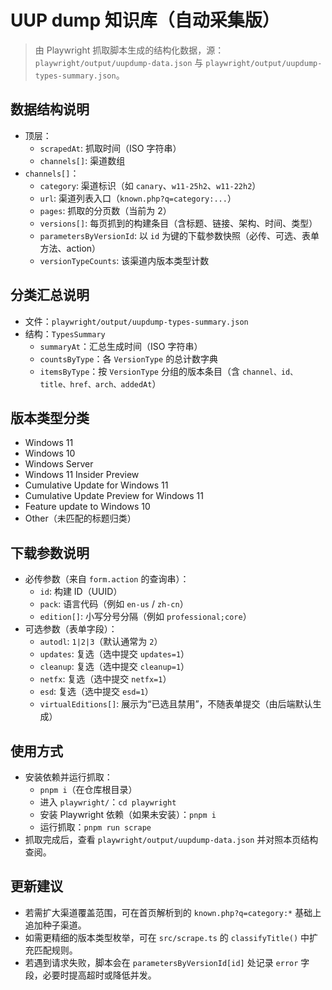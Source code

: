# UUP dump 知识库（自动采集版）

> 由 Playwright 抓取脚本生成的结构化数据，源：`playwright/output/uupdump-data.json` 与 `playwright/output/uupdump-types-summary.json`。

## 数据结构说明

- 顶层：
  - `scrapedAt`: 抓取时间（ISO 字符串）
  - `channels[]`: 渠道数组
- `channels[]`：
  - `category`: 渠道标识（如 `canary`、`w11-25h2`、`w11-22h2`）
  - `url`: 渠道列表入口（`known.php?q=category:...`）
  - `pages`: 抓取的分页数（当前为 2）
  - `versions[]`: 每页抓到的构建条目（含标题、链接、架构、时间、类型）
  - `parametersByVersionId`: 以 `id` 为键的下载参数快照（必传、可选、表单方法、action）
  - `versionTypeCounts`: 该渠道内版本类型计数

## 分类汇总说明

- 文件：`playwright/output/uupdump-types-summary.json`
- 结构：`TypesSummary`
  - `summaryAt`：汇总生成时间（ISO 字符串）
  - `countsByType`：各 `VersionType` 的总计数字典
  - `itemsByType`：按 `VersionType` 分组的版本条目（含 `channel、id、title、href、arch、addedAt`）

## 版本类型分类

- Windows 11
- Windows 10
- Windows Server
- Windows 11 Insider Preview
- Cumulative Update for Windows 11
- Cumulative Update Preview for Windows 11
- Feature update to Windows 10
- Other（未匹配的标题归类）

## 下载参数说明

- 必传参数（来自 `form.action` 的查询串）：
  - `id`: 构建 ID（UUID）
  - `pack`: 语言代码（例如 `en-us` / `zh-cn`）
  - `edition[]`: 小写分号分隔（例如 `professional;core`）
- 可选参数（表单字段）：
  - `autodl`: `1|2|3`（默认通常为 `2`）
  - `updates`: 复选（选中提交 `updates=1`）
  - `cleanup`: 复选（选中提交 `cleanup=1`）
  - `netfx`: 复选（选中提交 `netfx=1`）
  - `esd`: 复选（选中提交 `esd=1`）
  - `virtualEditions[]`: 展示为“已选且禁用”，不随表单提交（由后端默认生成）

## 使用方式

- 安装依赖并运行抓取：
  - `pnpm i`（在仓库根目录）
  - 进入 `playwright/`：`cd playwright`
  - 安装 Playwright 依赖（如果未安装）：`pnpm i`
  - 运行抓取：`pnpm run scrape`
- 抓取完成后，查看 `playwright/output/uupdump-data.json` 并对照本页结构查阅。

## 更新建议

- 若需扩大渠道覆盖范围，可在首页解析到的 `known.php?q=category:*` 基础上追加种子渠道。
- 如需更精细的版本类型枚举，可在 `src/scrape.ts` 的 `classifyTitle()` 中扩充匹配规则。
- 若遇到请求失败，脚本会在 `parametersByVersionId[id]` 处记录 `error` 字段，必要时提高超时或降低并发。
